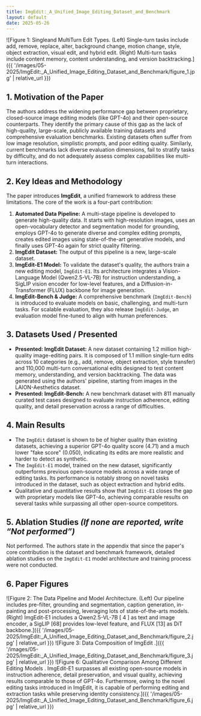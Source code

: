 ```yaml
---
title: ImgEdit:_A_Unified_Image_Editing_Dataset_and_Benchmark
layout: default
date: 2025-05-26
---
```

![Figure 1: Singleand MultiTurn Edit Types. (Left) Single-turn tasks include add, remove, replace, alter, background change, motion change, style, object extraction, visual edit, and hybrid edit. (Right) Multi-turn tasks include content memory, content understanding, and version backtracking.]({{ '/images/05-2025/ImgEdit:_A_Unified_Image_Editing_Dataset_and_Benchmark/figure_1.jpg' | relative_url }})
## 1. Motivation of the Paper
The authors address the widening performance gap between proprietary, closed-source image editing models (like GPT-4o) and their open-source counterparts. They identify the primary cause of this gap as the lack of high-quality, large-scale, publicly available training datasets and comprehensive evaluation benchmarks. Existing datasets often suffer from low image resolution, simplistic prompts, and poor editing quality. Similarly, current benchmarks lack diverse evaluation dimensions, fail to stratify tasks by difficulty, and do not adequately assess complex capabilities like multi-turn interactions.

## 2. Key Ideas and Methodology
The paper introduces **ImgEdit**, a unified framework to address these limitations. The core of the work is a four-part contribution:
1.  **Automated Data Pipeline:** A multi-stage pipeline is developed to generate high-quality data. It starts with high-resolution images, uses an open-vocabulary detector and segmentation model for grounding, employs GPT-4o to generate diverse and complex editing prompts, creates edited images using state-of-the-art generative models, and finally uses GPT-4o again for strict quality filtering.
2.  **ImgEdit Dataset:** The output of this pipeline is a new, large-scale dataset.
3.  **ImgEdit-E1 Model:** To validate the dataset's quality, the authors train a new editing model, `ImgEdit-E1`. Its architecture integrates a Vision-Language Model (Qwen2.5-VL-7B) for instruction understanding, a SigLIP vision encoder for low-level features, and a Diffusion-in-Transformer (FLUX) backbone for image generation.
4.  **ImgEdit-Bench & Judge:** A comprehensive benchmark (`ImgEdit-Bench`) is introduced to evaluate models on basic, challenging, and multi-turn tasks. For scalable evaluation, they also release `ImgEdit-Judge`, an evaluation model fine-tuned to align with human preferences.

## 3. Datasets Used / Presented
*   **Presented: ImgEdit Dataset:** A new dataset containing 1.2 million high-quality image-editing pairs. It is composed of 1.1 million single-turn edits across 10 categories (e.g., add, remove, object extraction, style transfer) and 110,000 multi-turn conversational edits designed to test content memory, understanding, and version backtracking. The data was generated using the authors' pipeline, starting from images in the LAION-Aesthetics dataset.
*   **Presented: ImgEdit-Bench:** A new benchmark dataset with 811 manually curated test cases designed to evaluate instruction adherence, editing quality, and detail preservation across a range of difficulties.

## 4. Main Results
*   The `ImgEdit` dataset is shown to be of higher quality than existing datasets, achieving a superior GPT-4o quality score (4.71) and a much lower "fake score" (0.050), indicating its edits are more realistic and harder to detect as synthetic.
*   The `ImgEdit-E1` model, trained on the new dataset, significantly outperforms previous open-source models across a wide range of editing tasks. Its performance is notably strong on novel tasks introduced in the dataset, such as object extraction and hybrid edits.
*   Qualitative and quantitative results show that `ImgEdit-E1` closes the gap with proprietary models like GPT-4o, achieving comparable results on several tasks while surpassing all other open-source competitors.

## 5. Ablation Studies *(If none are reported, write “Not performed”)*
Not performed. The authors state in the appendix that since the paper's core contribution is the dataset and benchmark framework, detailed ablation studies on the `ImgEdit-E1` model architecture and training process were not conducted.

## 6. Paper Figures
![Figure 2: The Data Pipeline and Model Architecture. (Left) Our pipeline includes pre-filter, grounding and segmentation, caption generation, in-painting and post-processing, leveraging lots of state-of-the-arts models. (Right) ImgEdit-E1 includes a Qwen2.5-VL-7B [ 4 ] as text and image encoder, a SigLIP [68] provides low-level feature, and FLUX [13] as DiT backbone.]({{ '/images/05-2025/ImgEdit:_A_Unified_Image_Editing_Dataset_and_Benchmark/figure_2.jpg' | relative_url }})
![Figure 3: Data Composition of ImgEdit .]({{ '/images/05-2025/ImgEdit:_A_Unified_Image_Editing_Dataset_and_Benchmark/figure_3.jpg' | relative_url }})
![Figure 6: Qualitative Comparison Among Different Editing Models . ImgEdit-E1 surpasses all existing open-source models in instruction adherence, detail preservation, and visual quality, achieving results comparable to those of GPT-4o. Furthermore, owing to the novel editing tasks introduced in ImgEdit, it is capable of performing editing and extraction tasks while preserving identity consistency.]({{ '/images/05-2025/ImgEdit:_A_Unified_Image_Editing_Dataset_and_Benchmark/figure_6.jpg' | relative_url }})
